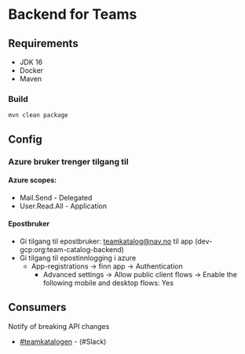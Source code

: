 # Backend for Teams

## Requirements

 * JDK 16
 * Docker
 * Maven
 
 
### Build 
`mvn clean package`

## Config

### Azure bruker trenger tilgang til

#### Azure scopes:
- Mail.Send - Delegated
- User.Read.All - Application
#### Epostbruker
- Gi tilgang til epostbruker: teamkatalog@nav.no til app (dev-gcp:org:team-catalog-backend)
- Gi tilgang til epostinnlogging i azure
    - App-registrations -> finn app -> Authentication
        - Advanced settings -> Allow public client flows -> Enable the following mobile and desktop flows: Yes


## Consumers

Notify of breaking API changes

* [#teamkatalogen](https://nav-it.slack.com/archives/CG2S8D25D) - (#Slack)